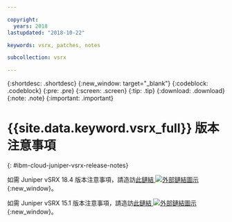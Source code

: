 ```yaml
---

copyright:
  years: 2018
lastupdated: "2018-10-22"

keywords: vsrx, patches, notes

subcollection: vsrx

---
```


{:shortdesc: .shortdesc}
{:new_window: target="_blank"}
{:codeblock: .codeblock}
{:pre: .pre}
{:screen: .screen}
{:tip: .tip}
{:download: .download}
{:note: .note}
{:important: .important}

# {{site.data.keyword.vsrx_full}} 版本注意事項
{: #ibm-cloud-juniper-vsrx-release-notes}

如需 Juniper vSRX 18.4 版本注意事項，請造訪[此鏈結 ![外部鏈結圖示](../../icons/launch-glyph.svg "外部鏈結圖示")](https://www.juniper.net/documentation/en_US/vsrx/information-products/topic-collections/release-notes/18.4/index.html){:new_window}。

如需 Juniper vSRX 15.1 版本注意事項，請造訪[此鏈結 ![外部鏈結圖示](../../icons/launch-glyph.svg "外部鏈結圖示")](https://www.juniper.net/documentation/en_US/vsrx/information-products/topic-collections/release-notes/15.1x49/vsrx-release-notes-15.1x49-d120.pdf){:new_window}。
